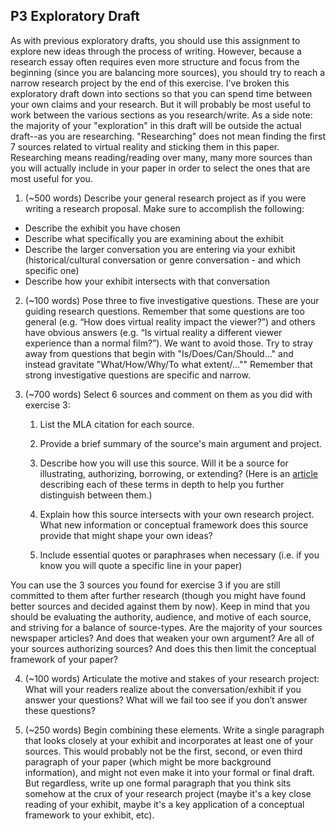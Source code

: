 ## P3 Exploratory Draft

As with previous exploratory drafts, you should use this assignment to explore new ideas through the process of writing. However, because a research essay often requires even more structure and focus from the beginning (since you are balancing more sources), you should try to reach a narrow research project by the end of this exercise. I've broken this exploratory draft down into sections so that you can spend time between your own claims and your research. But it will probably be most useful to work between the various sections as you research/write. As a side note: the majority of your "exploration" in this draft will be outside the actual draft--as you are researching. "Researching" does not mean finding the first 7 sources related to virtual reality and sticking them in this paper. Researching means reading/reading over many, many more sources than you will actually include in your paper in order to select the ones that are most useful for you. 

1. (~500 words) Describe your general research project as if you were writing a research proposal. Make sure to accomplish the following:
  - Describe the exhibit you have chosen
  - Describe what specifically you are examining about the exhibit
  - Describe the larger conversation you are entering via your exhibit (historical/cultural conversation or genre conversation - and which specific one)
  - Describe how your exhibit intersects with that conversation

2. (~100 words) Pose three to five investigative questions. These are your guiding research questions. Remember that some questions are too general (e.g. “How does virtual reality impact the viewer?”) and others have obvious answers (e.g. “Is virtual reality a different viewer experience than a normal film?”). We want to avoid those. Try to stray away from questions that begin with "Is/Does/Can/Should…" and instead gravitate "What/How/Why/To what extent/…"" Remember that strong investigative questions are specific and narrow.

3. (~700 words) Select 6 sources and comment on them as you did with exercise 3:
    1. List the MLA citation for each source.

    2. Provide a brief summary of the source's main argument and project.

    3. Describe how you will use this source. Will it be a source for illustrating, authorizing, borrowing, or extending? (Here is an [article](https://drive.google.com/drive/u/0/folders/0B3k284_PDVjDUVozU2VFT2tPeGc) describing each of these terms in depth to help you further distinguish between them.)

    4. Explain how this source intersects with your own research project. What new information or conceptual framework does this source provide that might shape your own ideas?

    5. Include essential quotes or paraphrases when necessary (i.e. if you know you will quote a specific line in your paper)

You can use the 3 sources you found for exercise 3 if you are still committed to them after further research (though you might have found better sources and decided against them by now). Keep in mind that you should be evaluating the authority, audience, and motive of each source, and striving for a balance of source-types. Are the majority of your sources newspaper articles? And does that weaken your own argument? Are all of your sources authorizing sources? And does this then limit the conceptual framework of your paper?

4. (~100 words) Articulate the motive and stakes of your research project: What will your readers realize about the conversation/exhibit if you answer your questions? What will we fail too see if you don’t answer these questions?

5. (~250 words) Begin combining these elements. Write a single paragraph that looks closely at your exhibit and incorporates at least one of your sources. This would probably not be the first, second, or even third paragraph of your paper (which might be more background information), and might not even make it into your formal or final draft. But regardless, write up one formal paragraph that you think sits somehow at the crux of your research project (maybe it's a key close reading of your exhibit, maybe it's a key application of a conceptual framework to your exhibit, etc).
